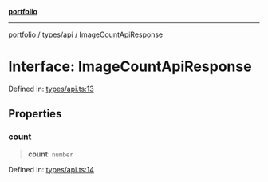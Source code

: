[**portfolio**](../../../README.md)

***

[portfolio](../../../modules.md) / [types/api](../README.md) / ImageCountApiResponse

# Interface: ImageCountApiResponse

Defined in: [types/api.ts:13](https://github.com/tnorlund/Portfolio/blob/cb8161ab71846752f65afd52df3725bda3c26c52/portfolio/types/api.ts#L13)

## Properties

### count

> **count**: `number`

Defined in: [types/api.ts:14](https://github.com/tnorlund/Portfolio/blob/cb8161ab71846752f65afd52df3725bda3c26c52/portfolio/types/api.ts#L14)
